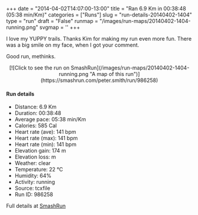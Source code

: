 +++
date = "2014-04-02T14:07:00-13:00"
title = "Ran 6.9 Km in 00:38:48 (05:38 min/Km)"
categories = ["Runs"]
slug = "run-details-20140402-1404"
type = "run"
draft = "False"
runmap = "/images/run-maps/20140402-1404-running.png"
svgmap = '<polyline points="24 0, 26 17, 40 24, 40 37, 53 54, 69 62, 75 73, 68 88, 48 100, 30 84, 30 78, 36 69, 48 61, 58 60, 69 62, 74 70, 75 76, 67 89, 63 85, 63 91, 49 100, 42 97, 30 84, 29 79, 34 71, 42 64, 53 60, 68 61, 76 75, 69 87, 68 87, 61 83, 53 84, 62 85, 64 89, 49 99, 44 98, 29 84, 28 80, 34 82, 31 80, 32 75, 32 74, 40 65, 46 62, 47 62, 69 60, 75 51, 70 49, 63 53, 53 54, 39 37, 42 26, 38 22, 29 20">'
+++

I love my YUPPY trails. Thanks Kim for making my run even more fun. There was a big smile on my face, when I got your comment. 

Good run, methinks. 



<!--more-->

<center>
[![Click to see the run on SmashRun](/images/run-maps/20140402-1404-running.png "A map of this run")](https://smashrun.com/peter.smith/run/986258)
</center>

#### Run details

* Distance: 6.9 Km
* Duration: 00:38:48
* Average pace: 05:38 min/Km
* Calories: 585 Cal
* Heart rate (ave): 141 bpm
* Heart rate (max): 141 bpm
* Heart rate (min): 141 bpm
* Elevation gain: 174 m
* Elevation loss:  m
* Weather: clear
* Temperature: 22 &deg;C
* Humidity: 64%
* Activity: running
* Source: tcxfile
* Run ID: 986258

Full details at [SmashRun](https://smashrun.com/peter.smith/run/986258)